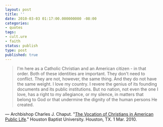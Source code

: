 ```yaml
---
layout: post
title: ''
date: 2010-03-03 01:17:00.000000000 -08:00
categories:
- quotes
tags:
- cult.ure
- faith
status: publish
type: post
published: true
---
```

> I'm here as a Catholic Christian and an American citizen - in that order. Both of these identities are important. They don't need to conflict. They are not, however, the same thing. And they do not have the same weight. I love my country. I revere the genius of its founding documents and its public institutions. But no nation, not even the one I love, has a right to my allegiance, or my silence, in matters that belong to God or that undermine the dignity of the human persons He created.

&mdash; Archbishop Charles J. Chaput. "[The Vocation of Christians in American Public Life](http://www.archden.org/index.cfm/ID/3489)." Houston Baptist University. Houston, TX. 1 Mar. 2010.
